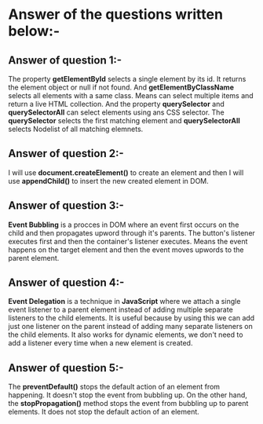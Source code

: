 # Answer of the questions written below:-

## Answer of question 1:-
The property **getElementById** selects a single element by its id. It returns the element object or null if not found. And **getElementByClassName** selects all elements with a same class. Means can select multiple items and return a live HTML collection. And the property **querySelector** and **querySelectorAll** can select elements using ans CSS selector. The **querySelector** selects the first matching element and **querySelectorAll** selects Nodelist of all matching elemnets.
## Answer of question 2:-
I will use **document.createElement()** to create an element and then I will use **appendChild()** to insert the new created element in DOM.
## Answer of question 3:-
**Event Bubbling** is a procces in DOM where an event first occurs on the child and then propagates upword through it's parents. The button's listener executes first and then the container's listener executes. Means the event happens on the target element and then the event moves upwords to the parent element.
## Answer of question 4:-
**Event Delegation** is a technique in **JavaScript** where we attach a single event listener to a parent element instead of adding multiple separate listeners to the child elements. It is useful because by using this we can add just one listener on the parent instead of adding many separate listeners on the child elements. It also works for dynamic elements, we don't need to add a listener every time when a new element is created.
## Answer of question 5:-
The **preventDefault()** stops the default action of an element from happening. It doesn't stop the event from bubbling up. On the other hand, the **stopPropagation()** method stops the event from bubbling up to parent elements. It does not stop the default action of an element.
